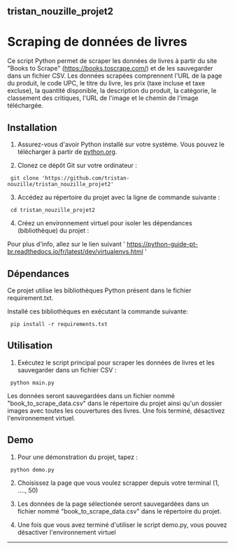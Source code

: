 ## tristan_nouzille_projet2

# Scraping de données de livres

Ce script Python permet de scraper les données de livres à partir du site "Books to Scrape" (https://books.toscrape.com/) et de les sauvegarder dans un fichier CSV. Les données scrapées comprennent l'URL de la page du produit, le code UPC, le titre du livre, les prix (taxe incluse et taxe excluse), la quantité disponible, la description du produit, la catégorie, le classement des critiques, l'URL de l'image et le chemin de l'image téléchargée.

## Installation

1. Assurez-vous d'avoir Python installé sur votre système. Vous pouvez le télécharger à partir de [python.org](https://www.python.org/).

2. Clonez ce dépôt Git sur votre ordinateur :

```
 git clone 'https://github.com/tristan-nouzille/tristan_nouzille_projet2'
```

3. Accédez au répertoire du projet avec la ligne de commande suivante :

```
 cd tristan_nouzille_projet2
```

4. Créez un environnement virtuel pour isoler les dépendances (bibliothèque) du projet :

  Pour plus d'info, allez sur le lien suivant ' https://python-guide-pt-br.readthedocs.io/fr/latest/dev/virtualenvs.html '

 ## Dépendances

 Ce projet utilise les bibliothèques Python présent dans le fichier requirement.txt.

 Installé ces bibliothèques en exécutant la commande suivante:

 ```
  pip install -r requirements.txt
 ```

   
## Utilisation

1. Exécutez le script principal pour scraper les données de livres et les sauvegarder dans un fichier CSV :

 ```
  python main.py
 ```


Les données seront sauvegardées dans un fichier nommé "book_to_scrape_data.csv" dans le répertoire du projet ainsi qu'un dossier images avec toutes les couvertures des livres.
Une fois terminé, désactivez l'environnement virtuel.

## Demo 

1. Pour une démonstration du projet, tapez :

```
 python demo.py
```
2. Choisissez la page que vous voulez scrapper depuis votre terminal (1, ...., 50)

3. Les données de la page sélectionée seront sauvegardées dans un fichier nommé "book_to_scrape_data.csv" dans le répertoire du projet.

4. Une fois que vous avez terminé d'utiliser le script demo.py, vous pouvez désactiver l'environnement virtuel

---


